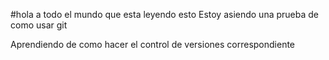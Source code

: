 #hola a todo el mundo que esta leyendo esto
Estoy asiendo una prueba de como usar git

Aprendiendo de como hacer el control de versiones correspondiente